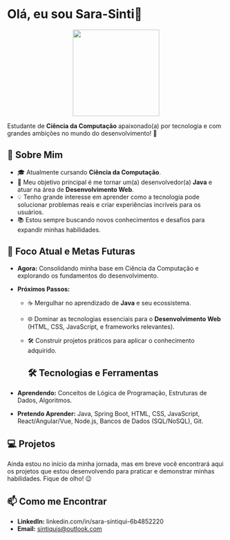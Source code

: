 # Olá, eu sou Sara-Sinti👋
<p align="center">
  <img src="https://media.giphy.com/media/v1.Y2lkPTc5MGI3NjExbGs2Z2ZqYmZyN3p2dzlmejZpampoY2ZtYjB5bmd6ZnJkbzZzYjhyMyZlcD12MV9pbnRlcm5hbF9naWZfYnlfaWQmY3Q9Zw/bGgsc5Tm3rTd9XU5DG/giphy.gif" width="200"/>
</p>

Estudante de **Ciência da Computação** apaixonado(a) por tecnologia e com grandes ambições no mundo do desenvolvimento! 🚀

## 🌱 Sobre Mim

* 🎓 Atualmente cursando **Ciência da Computação**.
* 🎯 Meu objetivo principal é me tornar um(a) desenvolvedor(a) **Java** e atuar na área de **Desenvolvimento Web**.
* 💡 Tenho grande interesse em aprender como a tecnologia pode solucionar problemas reais e criar experiências incríveis para os usuários.
* 📚 Estou sempre buscando novos conhecimentos e desafios para expandir minhas habilidades.

## 🚀 Foco Atual e Metas Futuras

* **Agora:** Consolidando minha base em Ciência da Computação e explorando os fundamentos do desenvolvimento.
* **Próximos Passos:**
    * ☕ Mergulhar no aprendizado de **Java** e seu ecossistema.
    * 🌐 Dominar as tecnologias essenciais para o **Desenvolvimento Web** (HTML, CSS, JavaScript, e frameworks relevantes).
    * 🛠️ Construir projetos práticos para aplicar o conhecimento adquirido.
 
      ## 🛠️ Tecnologias e Ferramentas

* **Aprendendo:** Conceitos de Lógica de Programação, Estruturas de Dados, Algoritmos.
* **Pretendo Aprender:** Java, Spring Boot, HTML, CSS, JavaScript, React/Angular/Vue, Node.js, Bancos de Dados (SQL/NoSQL), Git.

## 💻 Projetos

Ainda estou no início da minha jornada, mas em breve você encontrará aqui os projetos que estou desenvolvendo para praticar e demonstrar minhas habilidades. Fique de olho! 😉

## 📫 Como me Encontrar

* **LinkedIn:** linkedin.com/in/sara-síntiqui-6b4852220
* **Email:** sintiquis@outlook.com



